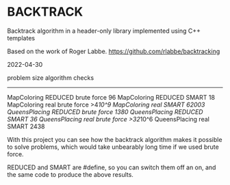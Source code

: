 # BACKTRACK
Backtrack algorithm in a header-only library implemented using C++ templates

Based on the work of Roger Labbe. https://github.com/rlabbe/backtracking

2022-04-30

problem       size    algorithm     checks
------------- ------- ----------- --------
MapColoring   REDUCED brute force       96
MapColoring   REDUCED SMART             18
MapColoring   real    brute force  >4*10^9
MapColoring   real    SMART          62003
QueensPlacing REDUCED brute force     1380
QueensPlacing REDUCED SMART             36
QueensPlacing real    brute force >32*10^6
QueensPlacing real    SMART           2438

With this project you can see how the backtrack algorithm makes it possible to solve problems, which would take unbearably long time if we used brute force.

REDUCED and SMART are #define, so you can switch them off an on, and the same code to produce the above results.
